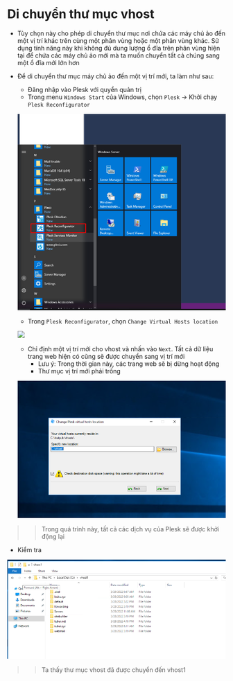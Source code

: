 # Di chuyển thư mục vhost
- Tùy chọn này cho phép di chuyển thư mục nơi chứa các máy chủ ảo đến một vị trí khác trên cùng một phân vùng hoặc một phân vùng khác. Sử dụng tính năng này khi không đủ dung lượng ổ đĩa trên phân vùng hiện tại để chứa các máy chủ ảo mới mà ta muốn chuyển tất cả chúng sang một ổ đĩa mới lớn hơn

- Để di chuyển thư mục máy chủ ảo đến một vị trí mới, ta làm như sau:
	+ Đăng nhập vào Plesk với quyền quản trị
	+ Trong menu `Windows Start` của Windows, chọn `Plesk` -> Khởi chạy `Plesk Reconfigurator`

	![](./images/vhost.png)

	+ Trong `Plesk Reconfigurator`, chọn `Change Virtual Hosts location`

	![](./images/changevhost.png)

	+ Chỉ định một vị trí mới cho vhost và nhấn vào `Next`. Tất cả dữ liệu trang web hiện có cũng sẽ được chuyển sang vị trí mới
		+ Lưu ý: Trong thời gian này, các trang web sẽ bị dừng hoạt động
		+ Thư mục vị trí mới phải trống

	![](./images/vhost1.png)
	
>> Trong quá trình này, tất cả các dịch vụ của Plesk sẽ được khởi động lại

- Kiểm tra

![](./images/vhost2.png)

>> Ta thấy thư mục vhost đã được chuyển đến vhost1